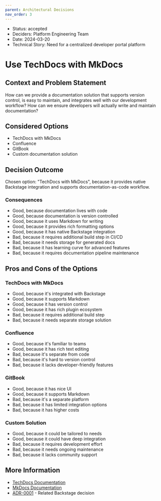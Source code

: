 ```yaml
---
parent: Architectural Decisions
nav_order: 3
---
```

* Status: accepted
* Deciders: Platform Engineering Team
* Date: 2024-03-20
* Technical Story: Need for a centralized developer portal platform

# Use TechDocs with MkDocs

## Context and Problem Statement

How can we provide a documentation solution that supports version control, is easy to maintain, and integrates well with our development workflow?
How can we ensure developers will actually write and maintain documentation?

## Considered Options

* TechDocs with MkDocs
* Confluence
* GitBook
* Custom documentation solution

## Decision Outcome

Chosen option: "TechDocs with MkDocs", because it provides native Backstage integration and supports documentation-as-code workflow.

### Consequences

* Good, because documentation lives with code
* Good, because documentation is version controlled
* Good, because it uses Markdown for writing
* Good, because it provides rich formatting options
* Good, because it has native Backstage integration
* Bad, because it requires additional build step in CI/CD
* Bad, because it needs storage for generated docs
* Bad, because it has learning curve for advanced features
* Bad, because it requires documentation pipeline maintenance

## Pros and Cons of the Options

### TechDocs with MkDocs

* Good, because it's integrated with Backstage
* Good, because it supports Markdown
* Good, because it has version control
* Good, because it has rich plugin ecosystem
* Bad, because it requires additional build step
* Bad, because it needs separate storage solution

### Confluence

* Good, because it's familiar to teams
* Good, because it has rich text editing
* Bad, because it's separate from code
* Bad, because it's hard to version control
* Bad, because it lacks developer-friendly features

### GitBook

* Good, because it has nice UI
* Good, because it supports Markdown
* Bad, because it's a separate platform
* Bad, because it has limited integration options
* Bad, because it has higher costs

### Custom Solution

* Good, because it could be tailored to needs
* Good, because it could have deep integration
* Bad, because it requires development effort
* Bad, because it needs ongoing maintenance
* Bad, because it lacks community support

## More Information

* [TechDocs Documentation](https://backstage.io/docs/features/techdocs/techdocs-overview)
* [MkDocs Documentation](https://www.mkdocs.org/)
* [ADR-0001](0001-use-backstage-as-developer-portal.md) - Related Backstage decision